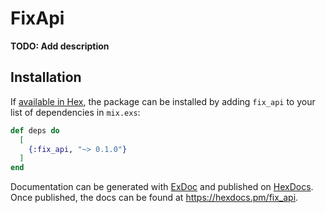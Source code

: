 # FixApi

**TODO: Add description**

## Installation

If [available in Hex](https://hex.pm/docs/publish), the package can be installed
by adding `fix_api` to your list of dependencies in `mix.exs`:

```elixir
def deps do
  [
    {:fix_api, "~> 0.1.0"}
  ]
end
```

Documentation can be generated with [ExDoc](https://github.com/elixir-lang/ex_doc)
and published on [HexDocs](https://hexdocs.pm). Once published, the docs can
be found at <https://hexdocs.pm/fix_api>.

